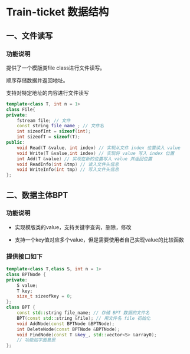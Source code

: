 # Train-ticket 数据结构

## 一、文件读写

### 功能说明

提供了一个模版类file class进行文件读写。

顺序存储数据并返回地址。

支持对特定地址的内容进行文件读写

```c++
template<class T, int n = 1>
class File{
private:
    fstream file; // 文件
    const string file_name_; // 文件名
    int sizeofInt = sizeof(int);
    int sizeofT = sizeof(T);
public:
    void Read(T &value, int index) // 实现从文件 index 位置读入 value
    void Write(T &value,int index) // 实现将 value 写入 index 位置
    int Add(T &value) // 实现在新的位置写入 value 并返回位置
    void ReadInfo(int &tmp) // 读入文件头信息
    void WriteInfo(int tmp) // 写入文件头信息
};
```

## 二、数据主体BPT

### 功能说明

* 实现模版类的value，支持关键字查询，删除，修改

* 支持一个key值对应多个value，但是需要使用者自己实现value的比较函数

### 提供接口如下

```c++
template<class T,class S, int n = 1>
class BPTNode {
private:
    S value;
    T key;
    size_t sizeofkey = 0;
};
class BPT {
    const std::string file_name; // 存储 BPT 数据的文件名
    BPT(const std::string &file); // 用文件名 file 初始化 
    void AddNode(const BPTNode &BPTNode);
    int DeleteNode(const BPTNode &BPTNode);
    void FindNode(const T &key_, std::vector<S> &array0);
    // 功能如字面意思
};
```